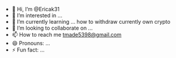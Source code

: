 - 👋 Hi, I’m @Ericak31
- 👀 I’m interested in ...
- 🌱 I’m currently learning ... how to withdraw currently own crypto 
- 💞️ I’m looking to collaborate on ...
- 📫 How to reach me tmade5398@gmail.com
- 😄 Pronouns: ...
- ⚡ Fun fact: ...

<!---
Ericak31/Ericak31 is a ✨ special ✨ repository because its `README.md` (this file) appears on your GitHub profile.
You can click the Preview link to take a look at your changes.
--->
